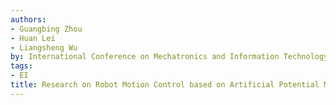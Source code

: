```yaml
---
authors:
- Guangbing Zhou
- Huan Lei
- Liangsheng Wu
by: International Conference on Mechatronics and Information Technology
tags:
- EI
title: Research on Robot Motion Control based on Artificial Potential Method
---
```

